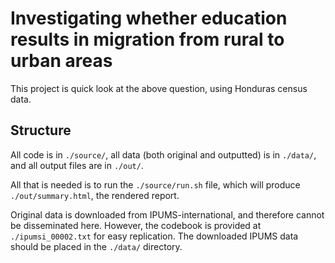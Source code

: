 # Investigating whether education results in migration from rural to urban areas

This project is quick look at the above question, using Honduras census data.

## Structure

All code is in `./source/`, all data (both original and outputted) is in `./data/`, and all output files are in `./out/`.

All that is needed is to run the `./source/run.sh` file, which will produce `./out/summary.html`, the rendered report.

Original data is downloaded from IPUMS-international, and therefore cannot be disseminated here. However, the codebook is provided at `./ipumsi_00002.txt` for easy replication. The downloaded IPUMS data should be placed in the `./data/` directory.
